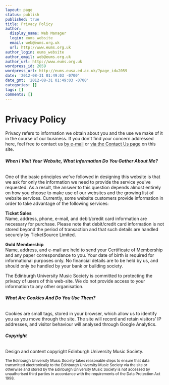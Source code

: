 ```yaml
---
layout: page
status: publish
published: true
title: Privacy Policy
author:
  display_name: Web Manager
  login: eums_website
  email: web@eums.org.uk
  url: http://www.eums.org.uk
author_login: eums_website
author_email: web@eums.org.uk
author_url: http://www.eums.org.uk
wordpress_id: 2059
wordpress_url: http://eums.eusa.ed.ac.uk/?page_id=2059
date: '2012-08-31 01:49:03 -0700'
date_gmt: '2012-08-31 01:49:03 -0700'
categories: []
tags: []
comments: []
---
```

<h1>Privacy Policy</h1></p>
<div id="node-268">
<p>Privacy refers to information we obtain about you and the use we make of it in the course of our business. If you don't find your concern addressed here, feel free to contact us <a title="Email us" href="mailto:publicity@eums.org.uk" target="_blank">by e-mail</a> or <a title="Contact us" href="http://eums.eusa.ed.ac.uk/contact/">via the Contact Us page</a> on this site.</p></p>
<h6><strong>When I Visit Your Website, What Information Do You Gather About Me?</strong></h6></p>
<p>One of the basic principles we've followed in designing this website is that we ask for only the information we need to provide the service you've requested. As a result, the answer to this question depends almost entirely on how you choose to make use of our websites and the growing list of website services. Currently, some website customers provide information in order to take advantage of the following services:</p></p>
<p><strong>Ticket Sales</strong><br />
Name, address, phone, e-mail, and debit/credit card information are necessary for purchase. Please note that debit/credit card information is not stored beyond the period of transaction and that such details are handled securely by TicketSource Limited.</p></p>
<p><strong>Gold Membership</strong><br />
Name, address, and e-mail are held to send your Certificate of Membership and any paper correspondance to you. Your date of birth is required for informational purposes only. No financial details are to be held by us, and should only be handled by your bank or building society.</p></p>
<p>The Edinburgh University Music Society is committed to protecting the privacy of users of this web-site. We do not provide access to your information to any other organisation.</p></p>
<h6><strong>What Are Cookies And Do You Use Them?</strong></h6></p>
<p>Cookies are small tags, stored in your browser, which allow us to identify you as you move through the site. The site will record and retain visitors&rsquo; IP addresses, and visitor behaviour will analysed through Google Analytics.</p></p>
<h6><strong>Copyright</strong></h6></p>
<p>Design and content copyright Edinburgh University Music Society.</p></p>
<p><small>The Edinburgh University Music Society takes reasonable steps to ensure that data transmitted electronically to the Edinburgh University Music Society via the site or otherwise and stored by the Edinburgh University Music Society is not accessed by unauthorised third parties in accordance with the requirements of the Data Protection Act 1998.</small></p></p>
<p></div></p>
